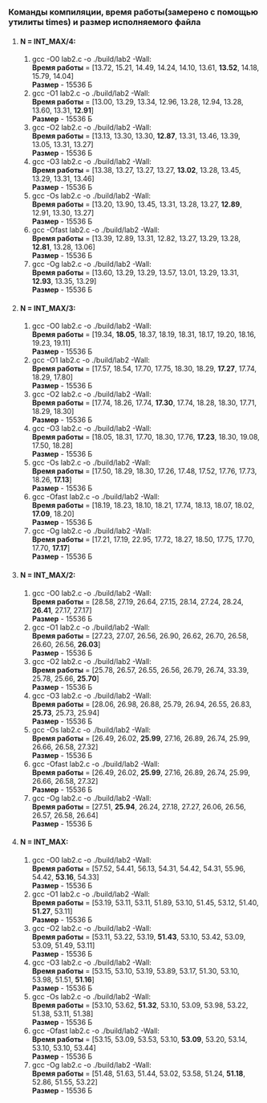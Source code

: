 ### Команды компиляции, время работы(замерено с помощью утилиты times) и размер исполняемого файла
1. #### N = INT_MAX/4:
    1. gcc -O0 lab2.c -o ./build/lab2 -Wall:\
    **Время работы** = [13.72, 15.21, 14.49, 14.24, 14.10, 13.61, **13.52**, 14.18, 15.79, 14.04]\
    **Размер** - 15536 Б
    2. gcc -O1 lab2.c -o ./build/lab2 -Wall:\
    **Время работы** = [13.00, 13.29, 13.34, 12.96, 13.28, 12.94, 13.28, 13.60, 13.31, **12.91**]\
    **Размер** - 15536 Б
    3. gcc -O2 lab2.c -o ./build/lab2 -Wall:\
    **Время работы** = [13.13, 13.30, 13.30, **12.87**, 13.31, 13.46, 13.39, 13.05, 13.31, 13.27]\
    **Размер** - 15536 Б
    4. gcc -O3 lab2.c -o ./build/lab2 -Wall:\
    **Время работы** = [13.38, 13.27, 13.27, 13.27, **13.02**, 13.28, 13.45, 13.29, 13.31, 13.46]\
    **Размер** - 15536 Б
    5. gcc -Os lab2.c -o ./build/lab2 -Wall:\
    **Время работы** = [13.20, 13.90, 13.45, 13.31, 13.28, 13.27, **12.89**, 12.91, 13.30, 13.27]\
    **Размер** - 15536 Б
    6. gcc -Ofast lab2.c -o ./build/lab2 -Wall:\
    **Время работы** = [13.39, 12.89, 13.31, 12.82, 13.27, 13.29, 13.28, **12.81**, 13.28, 13.06]\
    **Размер** - 15536 Б
    7. gcc -Og lab2.c -o ./build/lab2 -Wall:\
    **Время работы** = [13.60, 13.29, 13.29, 13.57, 13.01, 13.29, 13.31, **12.93**, 13.35, 13.29]\
    **Размер** - 15536 Б
2. #### N = INT_MAX/3:
    1. gcc -O0 lab2.c -o ./build/lab2 -Wall:\
    **Время работы** = [19.34, **18.05**, 18.37, 18.19, 18.31, 18.17, 19.20, 18.16, 19.23, 19.11]\
    **Размер** - 15536 Б
    2. gcc -O1 lab2.c -o ./build/lab2 -Wall:\
    **Время работы** = [17.57, 18.54, 17.70, 17.75, 18.30, 18.29, **17.27**, 17.74, 18.29, 17.80]\
    **Размер** - 15536 Б
    3. gcc -O2 lab2.c -o ./build/lab2 -Wall:\
    **Время работы** = [17.74, 18.26, 17.74, **17.30**, 17.74, 18.28, 18.30, 17.71, 18.29, 18.30]\
    **Размер** - 15536 Б
    4. gcc -O3 lab2.c -o ./build/lab2 -Wall:\
    **Время работы** = [18.05, 18.31, 17.70, 18.30, 17.76, **17.23**, 18.30, 19.08, 17.50, 18.28]\
    **Размер** - 15536 Б
    5. gcc -Os lab2.c -o ./build/lab2 -Wall:\
    **Время работы** = [17.50, 18.29, 18.30, 17.26, 17.48, 17.52, 17.76, 17.73, 18.26, **17.13**]\
    **Размер** - 15536 Б
    6. gcc -Ofast lab2.c -o ./build/lab2 -Wall:\
    **Время работы** = [18.19, 18.23, 18.10, 18.21, 17.74, 18.13, 18.07, 18.02, **17.09**, 18.20]\
    **Размер** - 15536 Б
    7. gcc -Og lab2.c -o ./build/lab2 -Wall:\
    **Время работы** = [17.21, 17.19, 22.95, 17.72, 18.27, 18.50, 17.75, 17.70, 17.70, **17.17**]\
    **Размер** - 15536 Б
3. #### N = INT_MAX/2:
    1. gcc -O0 lab2.c -o ./build/lab2 -Wall:\
    **Время работы** = [28.58, 27.19, 26.64, 27.15, 28.14, 27.24, 28.24, **26.41**, 27.17, 27.17]\
    **Размер** - 15536 Б
    2. gcc -O1 lab2.c -o ./build/lab2 -Wall:\
    **Время работы** = [27.23, 27.07, 26.56, 26.90, 26.62, 26.70, 26.58, 26.60, 26.56, **26.03**]\
    **Размер** - 15536 Б
    3. gcc -O2 lab2.c -o ./build/lab2 -Wall:\
    **Время работы** = [25.78, 26.57, 26.55, 26.56, 26.79, 26.74, 33.39, 25.78, 25.66, **25.70**]\
    **Размер** - 15536 Б
    4. gcc -O3 lab2.c -o ./build/lab2 -Wall:\
    **Время работы** = [28.06, 26.98, 26.88, 25.79, 26.94, 26.55, 26.83, **25.73**, 25.73, 25.94]\
    **Размер** - 15536 Б
    5. gcc -Os lab2.c -o ./build/lab2 -Wall:\
    **Время работы** = [26.49, 26.02, **25.99**, 27.16, 26.89, 26.74, 25.99, 26.66, 26.58, 27.32]\
    **Размер** - 15536 Б
    6. gcc -Ofast lab2.c -o ./build/lab2 -Wall:\
    **Время работы** = [26.49, 26.02, **25.99**, 27.16, 26.89, 26.74, 25.99, 26.66, 26.58, 27.32]\
    **Размер** - 15536 Б
    7. gcc -Og lab2.c -o ./build/lab2 -Wall:\
    **Время работы** = [27.51, **25.94**, 26.24, 27.18, 27.27, 26.06, 26.56, 26.57, 26.58, 26.64]\
    **Размер** - 15536 Б
3. #### N = INT_MAX:
    1. gcc -O0 lab2.c -o ./build/lab2 -Wall:\
    **Время работы** = [57.52, 54.41, 56.13, 54.31, 54.42, 54.31, 55.96, 54.42, **53.16**, 54.33]\
    **Размер** - 15536 Б
    2. gcc -O1 lab2.c -o ./build/lab2 -Wall:\
    **Время работы** = [53.19, 53.11, 53.11, 51.89, 53.10, 51.45, 53.12, 51.40, **51.27**, 53.11]\
    **Размер** - 15536 Б
    3. gcc -O2 lab2.c -o ./build/lab2 -Wall:\
    **Время работы** = [53.11, 53.22, 53.19, **51.43**, 53.10, 53.42, 53.09, 53.09, 51.49, 53.11]\
    **Размер** - 15536 Б
    4. gcc -O3 lab2.c -o ./build/lab2 -Wall:\
    **Время работы** = [53.15, 53.10, 53.19, 53.89, 53.17, 51.30, 53.10, 53.98, 51.51, **51.16**]\
    **Размер** - 15536 Б
    5. gcc -Os lab2.c -o ./build/lab2 -Wall:\
    **Время работы** = [53.10, 53.62, **51.32**, 53.10, 53.09, 53.98, 53.22, 51.38, 53.11, 51.38]\
    **Размер** - 15536 Б
    6. gcc -Ofast lab2.c -o ./build/lab2 -Wall:\
    **Время работы** = [53.15, 53.09, 53.53, 53.10, **53.09**, 53.20, 53.14, 53.10, 53.10, 53.44]\
    **Размер** - 15536 Б
    7. gcc -Og lab2.c -o ./build/lab2 -Wall:\
    **Время работы** = [51.48, 51.63, 51.44, 53.02, 53.58, 51.24, **51.18**, 52.86, 51.55, 53.22]\
    **Размер** - 15536 Б